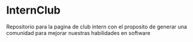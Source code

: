 # InternClub

Repositorio para la pagina de club intern con el proposito de generar una comunidad para mejorar nuestras habilidades en software
